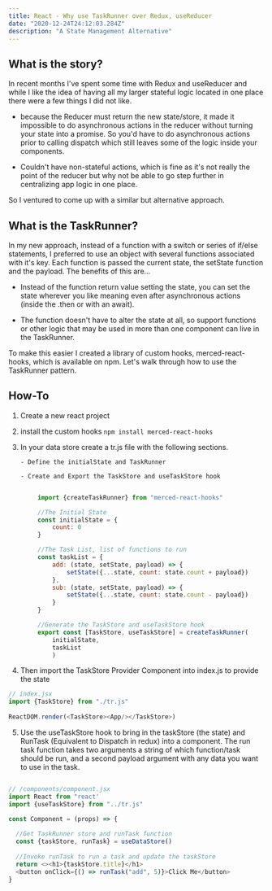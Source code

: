 ```yaml
---
title: React - Why use TaskRunner over Redux, useReducer
date: "2020-12-24T24:12:03.284Z"
description: "A State Management Alternative"
---
```


## What is the story?

In recent months I've spent some time with Redux and useReducer and while I like the idea of having all my larger stateful logic located in one place there were a few things I did not like.

- because the Reducer must return the new state/store, it made it impossible to do asynchronous actions in the reducer without turning your state into a promise. So you'd have to do asynchronous actions prior to calling dispatch which still leaves some of the logic inside your components.

- Couldn't have non-stateful actions, which is fine as it's not really the point of the reducer but why not be able to go step further in centralizing app logic in one place.

So I ventured to come up with a similar but alternative approach.

## What is the TaskRunner?

In my new approach, instead of a function with a switch or series of if/else statements, I preferred to use an object with several functions associated with it's key. Each function is passed the current state, the setState function and the payload. The benefits of this are...

- Instead of the function return value setting the state, you can set the state wherever you like meaning even after asynchronous actions (inside the .then or with an await).

- The function doesn't have to alter the state at all, so support functions or other logic that may be used in more than one component can live in the TaskRunner.

To make this easier I created a library of custom hooks, merced-react-hooks, which is available on npm. Let's walk through how to use the TaskRunner pattern.

## How-To

1.  Create a new react project

2.  install the custom hooks `npm install merced-react-hooks`

3.  In your data store create a tr.js file with the following sections.

        - Define the initialState and TaskRunner

        - Create and Export the TaskStore and useTaskStore hook

```js

        import {createTaskRunner} from "merced-react-hooks"

        //The Initial State
        const initialState = {
            count: 0
        } 

        //The Task List, list of functions to run
        const taskList = {
            add: (state, setState, payload) => {
                setState({...state, count: state.count + payload})
            },
            sub: (state, setState, payload) => {
                setState({...state, count: state.count - payload})
            }
        }

        //Generate the TaskStore and useTaskStore hook
        export const [TaskStore, useTaskStore] = createTaskRunner(
            initialState,
            taskList
            )

```

4. Then import the TaskStore Provider Component into index.js to provide the state

```js
// index.jsx
import {TaskStore} from "./tr.js"
 
ReactDOM.render(<TaskStore><App/></TaskStore>)

```

5. Use the useTaskStore hook to bring in the taskStore (the state) and RunTask (Equivalent to Dispatch in redux) into a component. The run task function takes two arguments a string of which function/task should be run, and a second payload argument with any data you want to use in the task.

```js

// /components/component.jsx
import React from "react'
import {useTaskStore} from "../tr.js"
 
const Component = (props) => {

  //Get TaskRunner store and runTask function  
  const {taskStore, runTask} = useDataStore()
 
  //Invoke runTask to run a task and update the taskStore
  return <><h1>{taskStore.title}</h1>
  <button onClick={() => runTask("add", 5)}>Click Me</button>
}

```
